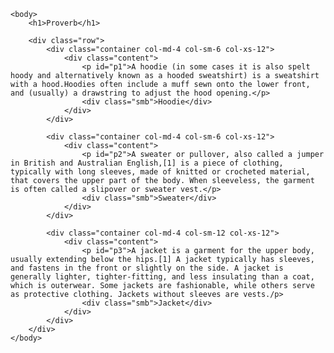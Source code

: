 <!DOCTYPE html>
<html>
    <head>
        <meta charset="utf-8" />
        <meta content="width=device-width, initial-scale=1" name="viewport" />
        <title>First Assignment</title>
        <link  rel="stylesheet" href="css.css">
    </head>

    <body>
        <h1>Proverb</h1>

        <div class="row">
            <div class="container col-md-4 col-sm-6 col-xs-12">
                <div class="content">
                    <p id="p1">A hoodie (in some cases it is also spelt hoody and alternatively known as a hooded sweatshirt) is a sweatshirt with a hood.Hoodies often include a muff sewn onto the lower front, and (usually) a drawstring to adjust the hood opening.</p>
                    <div class="smb">Hoodie</div>
                </div>
            </div>

            <div class="container col-md-4 col-sm-6 col-xs-12">
                <div class="content">
                    <p id="p2">A sweater or pullover, also called a jumper in British and Australian English,[1] is a piece of clothing, typically with long sleeves, made of knitted or crocheted material, that covers the upper part of the body. When sleeveless, the garment is often called a slipover or sweater vest.</p>
                    <div class="smb">Sweater</div>
                </div>
            </div>

            <div class="container col-md-4 col-sm-12 col-xs-12">
                <div class="content">
                    <p id="p3">A jacket is a garment for the upper body, usually extending below the hips.[1] A jacket typically has sleeves, and fastens in the front or slightly on the side. A jacket is generally lighter, tighter-fitting, and less insulating than a coat, which is outerwear. Some jackets are fashionable, while others serve as protective clothing. Jackets without sleeves are vests./p>
                    <div class="smb">Jacket</div>
                </div>
            </div>
        </div>
    </body>
</html>
